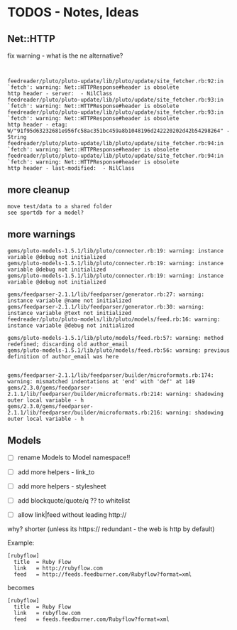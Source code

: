 # TODOS - Notes, Ideas


## Net::HTTP

fix warning - what is the ne alternative?

```


feedreader/pluto/pluto-update/lib/pluto/update/site_fetcher.rb:92:in `fetch': warning: Net::HTTPResponse#header is obsolete
http header - server:  - NilClass
feedreader/pluto/pluto-update/lib/pluto/update/site_fetcher.rb:93:in `fetch': warning: Net::HTTPResponse#header is obsolete
feedreader/pluto/pluto-update/lib/pluto/update/site_fetcher.rb:93:in `fetch': warning: Net::HTTPResponse#header is obsolete
http header - etag: W/"91f95d63232681e956fc58ac351bc459a8b1048196d242220202d42b54298264" - String
feedreader/pluto/pluto-update/lib/pluto/update/site_fetcher.rb:94:in `fetch': warning: Net::HTTPResponse#header is obsolete
feedreader/pluto/pluto-update/lib/pluto/update/site_fetcher.rb:94:in `fetch': warning: Net::HTTPResponse#header is obsolete
http header - last-modified:  - NilClass
```

## more cleanup

```
move test/data to a shared folder
see sportdb for a model?
```

## more warnings 

```
gems/pluto-models-1.5.1/lib/pluto/connecter.rb:19: warning: instance variable @debug not initialized
gems/pluto-models-1.5.1/lib/pluto/connecter.rb:19: warning: instance variable @debug not initialized
gems/pluto-models-1.5.1/lib/pluto/connecter.rb:19: warning: instance variable @debug not initialized

gems/feedparser-2.1.1/lib/feedparser/generator.rb:27: warning: instance variable @name not initialized
gems/feedparser-2.1.1/lib/feedparser/generator.rb:30: warning: instance variable @text not initialized
feedreader/pluto/pluto-models/lib/pluto/models/feed.rb:16: warning: instance variable @debug not initialized

gems/pluto-models-1.5.1/lib/pluto/models/feed.rb:57: warning: method redefined; discarding old author_email
gems/pluto-models-1.5.1/lib/pluto/models/feed.rb:56: warning: previous definition of author_email was here


gems/feedparser-2.1.1/lib/feedparser/builder/microformats.rb:174: warning: mismatched indentations at 'end' with 'def' at 149
gems/2.3.0/gems/feedparser-2.1.1/lib/feedparser/builder/microformats.rb:214: warning: shadowing outer local variable - h
gems/2.3.0/gems/feedparser-2.1.1/lib/feedparser/builder/microformats.rb:216: warning: shadowing outer local variable - h
```


## Models

- [ ]  rename Models to Model namespace!!

- [ ] add more helpers - link_to
- [ ] add more helpers - stylesheet

- [ ] add blockquote/quote/q ?? to whitelist

- [ ] allow link|feed   without leading http://

why?  shorter (unless its https:// redundant - the web is http by default)

Example:

```
[rubyflow]
  title  = Ruby Flow
  link   = http://rubyflow.com
  feed   = http://feeds.feedburner.com/Rubyflow?format=xml
```

becomes

```
[rubyflow]
  title  = Ruby Flow
  link   = rubyflow.com
  feed   = feeds.feedburner.com/Rubyflow?format=xml
```
